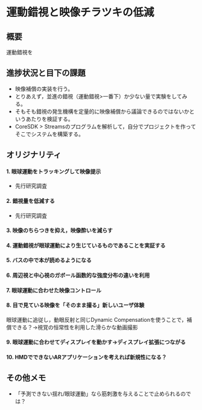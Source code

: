 # 運動錯視と映像チラツキの低減 

## 概要
運動錯視を

## 進捗状況と目下の課題

- 映像補償の実装を行う。
- とりあえず，並進の錯視（運動錯視>一番下）か少ない量で実験をしてみる。
- そもそも錯視の発生機構を定量的に映像補償から議論できるのではないかというあたりを検証する。
- CoreSDK > Streamsのプログラムを解析して，自分でプロジェクトを作ってそこでシステムを構築する。

## オリジナリティ

#### 1. 眼球運動をトラッキングして映像提示
- 先行研究調査

#### 2. 錯視量を低減する
- 先行研究調査

#### 3. 映像のちらつきを抑え，映像酔いを減らす

#### 4. 運動錯視が眼球運動により生じているものであることを実証する

#### 5. バスの中で本が読めるようになる

#### 6. 周辺視と中心視のガボール函数的な強度分布の違いを利用

#### 7. 眼球運動に合わせた映像コントロール

#### 8. 目で見ている映像を「そのまま撮る」新しいユーザ体験
眼球運動に追従し，動眼反射と同じDynamic Compensationを使うことで，補償できる？->視覚の恒常性を利用した滑らかな動画撮影

#### 9. 眼球運動に合わせてディスプレイを動かす->ディスプレイ拡張につながる

#### 10. HMDでできないARアプリケーションを考えれば新規性になる？

## その他メモ
- 「予測できない揺れ/眼球運動」なら筋刺激を与えることで止められるのでは？